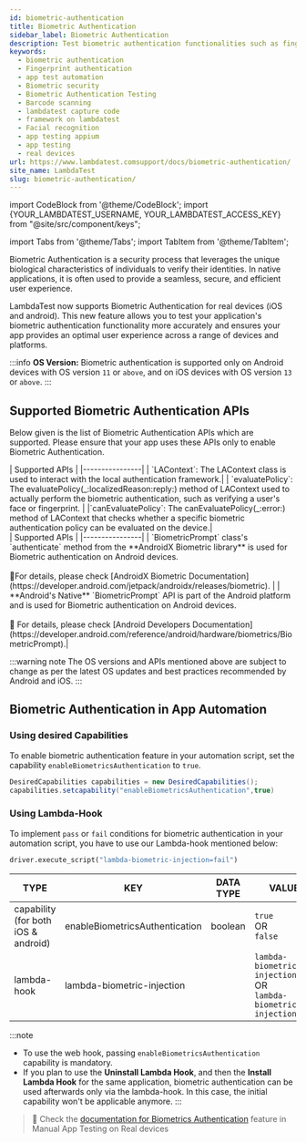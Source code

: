 ```yaml
---
id: biometric-authentication
title: Biometric Authentication
sidebar_label: Biometric Authentication
description: Test biometric authentication functionalities such as fingerprint or face recognition in your app on LambdaTest Real Device Cloud Platform with 3000+ real mobile devices.
keywords:
  - biometric authentication
  - Fingerprint authentication
  - app test automation
  - Biometric security
  - Biometric Authentication Testing
  - Barcode scanning
  - lambdatest capture code
  - framework on lambdatest
  - Facial recognition
  - app testing appium
  - app testing
  - real devices
url: https://www.lambdatest.comsupport/docs/biometric-authentication/
site_name: LambdaTest
slug: biometric-authentication/
---
```


import CodeBlock from '@theme/CodeBlock';
import {YOUR_LAMBDATEST_USERNAME, YOUR_LAMBDATEST_ACCESS_KEY} from "@site/src/component/keys";

import Tabs from '@theme/Tabs';
import TabItem from '@theme/TabItem';

<script type="application/ld+json"
      dangerouslySetInnerHTML={{ __html: JSON.stringify({
       "@context": "https://schema.org",
        "@type": "BreadcrumbList",
        "itemListElement": [{
          "@type": "ListItem",
          "position": 1,
          "name": "Home",
          "item": "https://www.lambdatest.com"
        },{
          "@type": "ListItem",
          "position": 2,
          "name": "Support",
          "item": "https://www.lambdatest.com/support/docs/"
        },{
          "@type": "ListItem",
          "position": 3,
          "name": "Biometric Authentication",
          "item": "https://www.lambdatest.com/support/docs/biometric-authentication/"
        }]
      })
    }}
></script>
Biometric Authentication is a security process that leverages the unique biological characteristics of individuals to verify their identities. In native applications, it is often used to provide a seamless, secure, and efficient user experience.

LambdaTest now supports Biometric Authentication for real devices (iOS and android). This new feature allows you to test your application's biometric authentication functionality more accurately and ensures your app provides an optimal user experience across a range of devices and platforms.

:::info
**OS Version:** Biometric authentication is supported only on Android devices with OS version `11` or `above`, and on iOS devices with OS version `13` or `above`.
:::

## Supported Biometric Authentication APIs

Below given is the list of Biometric Authentication APIs which are supported. Please ensure that your app uses these APIs only to enable Biometric Authentication.

<Tabs className="docs__val">

<TabItem value="bash" label="iOS" default>

  <div className="lambdatest__codeblock">
    | Supported APIs |
    |----------------|
    | `LAContext`: The LAContext class is used to interact with the local authentication framework.|
    | `evaluatePolicy`: The evaluatePolicy(_:localizedReason:reply:) method of LAContext used to actually perform the biometric authentication, such as verifying a user's face or fingerprint. |
    |`canEvaluatePolicy`: The canEvaluatePolicy(_:error:) method of LAContext that checks whether a specific biometric authentication policy can be evaluated on the device.|
  </div>

</TabItem>

<TabItem value="powershell" label="Android >= version 11" default>

  <div className="lambdatest__codeblock">
    | Supported APIs |
    |----------------|
    | `BiometricPrompt` class's `authenticate` method from the **AndroidX Biometric library** is used for Biometric authentication on Android devices. <br /><br />📕For details, please check [AndroidX Biometric Documentation](https://developer.android.com/jetpack/androidx/releases/biometric). |
    | **Android's Native** `BiometricPrompt` API is part of the Android platform and is used for Biometric authentication on Android devices.<br /><br />📕 For details, please check [Android Developers Documentation](https://developer.android.com/reference/android/hardware/biometrics/BiometricPrompt).|
  </div>

</TabItem>
</Tabs>

:::warning note
The OS versions and APIs mentioned above are subject to change as per the latest OS updates and best practices recommended by Android and iOS.
:::

## Biometric Authentication in App Automation

### Using desired Capabilities 

To enable biometric authentication feature in your automation script, set the capability `enableBiometricsAuthentication` to `true`.

```java
DesiredCapabilities capabilities = new DesiredCapabilities();
capabilities.setcapability("enableBiometricsAuthentication",true)
```

### Using Lambda-Hook

To implement `pass` or `fail` conditions for biometric authentication in your automation script, you have to use our Lambda-hook mentioned below:

```python
driver.execute_script("lambda-biometric-injection=fail")
```

| TYPE | KEY | DATA TYPE| VALUES |
|------|-----|----------|--------|
| capability (for both iOS & android)|enableBiometricsAuthentication|boolean| `true` <br/> OR <br/> `false` 
| lambda-hook | lambda-biometric-injection  || `lambda-biometric-injection=fail` <br/> OR <br/> `lambda-biometric-injection=pass` |

:::note
- To use the web hook, passing `enableBiometricsAuthentication` capability is mandatory.
- If you plan to use the **Uninstall Lambda Hook**, and then the **Install Lambda Hook** for the same application, biometric authentication can be used afterwards only via the lambda-hook. In this case, the initial capability won't be applicable anymore.
:::

> 📕 Check the [documentation for Biometrics Authentication](/support/docs/biometric-authentication-on-real-devices/) feature in Manual App Testing on Real devices